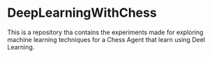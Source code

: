 # DeepLearningWithChess
This is a repository tha contains the experiments made for exploring machine learning techniques for a Chess Agent that learn using Deel Learning.
